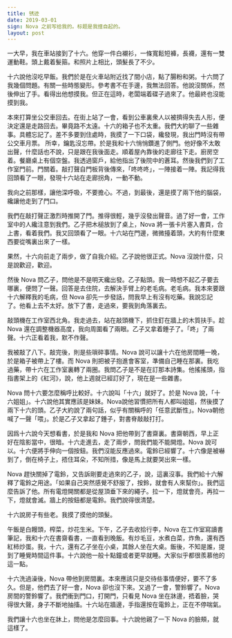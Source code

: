```yaml
---
title: 锈迹
date: 2019-03-01
sign: Nova 之前写给我的。标题是我擅自起的。
layout: post
---
```


一大早，我在車站接到了十六。他穿一件白襯衫，一條寬鬆短褲，長襪，還有一雙運動鞋。頭上戴着髮箍。和照片上相比，頭髮長了不少。

十六說他沒吃早飯。我們於是在火車站附近找了間小店，點了腸粉和粥。十六問了我幾個問題。有關一些時態變形。參考書不在手邊，我無法回答。他說沒關係，然後伸出了手。看得出他想摸我。但正在這時，老闆端着碟子過來了。他最終也沒能摸到我。

本來打算坐公交車回去。在街上站了一會，看到公車裏衆人以被擠得失去人形，便決定還是走路回去。畢竟路不太遠。十六的箱子也不太重。我們大約聊了一些雜事。具體忘記了。差不多要到住處時，我摸了一下口袋，纔發現，我出門時沒有帶公交車月票。
所幸，鑰匙沒忘帶。於是我和十六悄悄鑽進了側門。他好像不太敢出聲，什麼話也不說，只是跟在我後面走。順着屋內靠後的走廊往下走。廚房空着。餐廳桌上有個空盤。我透過窗戶，給他指出了後院中的蒼耳。然後我們到了工作室門前。門關着。敲打聲自門板背後傳來，「咚咚咚」，一陣接着一陣。我記得我回頭看了一眼，發現十六站在走廊拐角，一動不動。

我向之前那樣，讓他深呼吸，不要擔心。不過，到最後，還是摸了兩下他的腦袋，纔讓他走到了門口。

我們在敲打聲正激烈時推開了門。推得很輕，幾乎沒發出聲音。過了好一會，工作室中的人纔注意到我們。乙子把木槌放到了桌上，Nova 將一張卡片塞入書頁，合上書，看着我們。我又回頭看了一眼。十六站在門邊，微微擡着頭，大約有什麼東西要從嘴裏出來了一樣。

果然，十六向前走了兩步，做了自我介紹。乙子說他很正式。Nova 沒說什麼，只是說歡迎，歡迎。

然後 Nova 問乙子，問他是不是明天纔出發。乙子點頭。我一時想不起乙子要去哪裏，便問了一聲。回答是去住院，去解決手臂上的老毛病。老毛病。我本來要跟十六解釋我的毛病，但 Nova 卻先一步發話，問我早上有沒有吃藥。我說忘記了。他看上去不太好。放下了書，走過來，要我到角落裏去。

敲頭機在工作室西北角。我走過去，站在敲頭機下，抓住釘在牆上的木質扶手。趁 Nova 還在調整機器高度，我向周圍看了兩眼。乙子又拿着錘子了。「咚」了兩聲。十六正看着我，默不作聲。

我被敲了八下。敲完後，則是些瑣碎事情。Nova 說可以讓十六在他房間睡一晚，於是箱子被帶上了樓。而 Nova 則把被子抱進會客室，準備自己睡在那裏。我吃過藥，帶十六在工作室裏轉了兩圈。我問乙子是不是在訂那本詩集。他搖搖頭，指指書架上的《紅河》，說，他上週就已經訂好了，現在是一些雜書。

Nova 問十六要怎麼稱呼比較好。十六說叫「十六」就好了。於是 Nova 說，「十六姐姐」。十六說他其實應該是妹妹。Nova說他習慣把所有人都叫姐姐，然後摸了兩下十六的頭。乙子大約說了兩句話，似乎有關稱呼的「任意武斷性」。Nova朝他喊了一聲「喂」。於是乙子又拿起了錘子，對書脊敲敲打打。

因爲十六說今天想看書，於是我和 Nova 把他帶到了書齋裏。書齋朝西，早上正好在陰影當中，很暗。十六走進去，走了兩步，問我們能不能開燈。Nova 說可以。十六便將手伸向一個按鈕。我們沒能反應過來。電鈴已經響了。十六像是被嚇到了，倒在椅子上，捂住耳朵，不知所措，像是馬上就要哭出來一樣。

Nova 趕快關掉了電鈴，又告訴剛要走過來的乙子，說，這裏沒事。我們給十六解釋了電鈴之用途。「如果自己突然感覺不舒服了，按鈴，就會有人來幫你」。我們這麼告訴了他。所有電燈開關都是從屋頂垂下來的繩子。拉一下，燈就會亮，再拉一下，燈就會滅。牆上的按鈕都是電鈴。我們說得很清楚。

十六說房子有些老。我摸了摸他的頭髮。

午飯是白饅頭，榨菜，炒花生米。下午，乙子去收拾行李，Nova 在工作室寫讀書筆記，我和十六在書齋看書，一直看到晚飯。有炒毛豆，水煮白菜，炸魚，還有西紅柿炒蛋。我，十六，還有乙子坐在小桌，其餘人坐在大桌。飯後，不知是誰，提到了睡覺時間這件事。十六說他一般十點鐘或者更早就睡。大家似乎都很羨慕他的這一點。

十六洗過澡後，Nova 帶他到房間裏。本來應該只是交待些事情便好，要不了多久。但是，他們去了好一會，Nova 卻也沒下來。又過了一會，警鈴響了。Nova 房間的警鈴響了。我們衝到門口，打開門，只看見 Nova 坐在牀邊，捂着臉，哭得很大聲，身子不斷地抽搐。十六站在牆邊，手指還按在電鈴上，正在不停喘氣。

我們讓十六也坐在牀上，問他是怎麼回事。十六說他親了一下 Nova 的臉頰，就這樣了。
